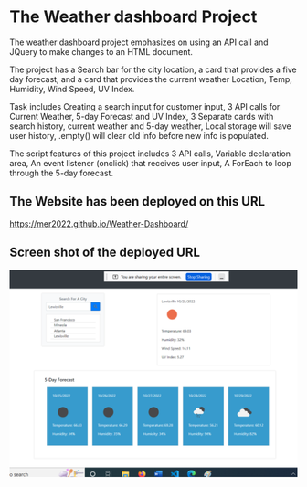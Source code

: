 # The Weather dashboard Project
The weather dashboard project emphasizes on using an API call and JQuery to make changes to an HTML document.


The project has a Search bar for the city location, a card that provides a five day forecast, and a card that provides the current weather Location, Temp, Humidity, Wind Speed, UV Index.

Task includes Creating a search input for customer input, 3 API calls for Current Weather, 5-day Forecast and UV Index, 3 Separate cards with search history, current weather and 5-day weather, Local storage will save user history, .empty() will clear old info before new info is populated. 

The script features of this project includes 3 API calls, Variable declaration area, An event listener (onclick) that receives user input, A ForEach to loop through the 5-day forecast.  

## The Website has been deployed on this URL
https://mer2022.github.io/Weather-Dashboard/

## Screen shot of the deployed URL

![Weather Dashboard](/assets/images/weather.PNG)



